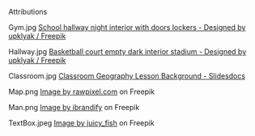 Attributions

Gym.jpg 
<a href="https://www.freepik.com/free-vector/school-hallway-night-interior-with-doors-lockers_7588847.htm">School hallway night interior with doors lockers - Designed by upklyak / Freepik</a>

Hallway.jpg
<a href="https://www.freepik.com/free-vector/basketball-court-empty-dark-interior-stadium_8433561.htm">Basketball court empty dark interior stadium - Designed by upklyak / Freepik</a>

Classroom.jpg
<a href="https://slidesdocs.com/background/classroom-geography-lesson-powerpoint-background_07073ef910">Classroom Geography Lesson Background - Slidesdocs</a>

Map.png
<a href="https://www.freepik.com/free-vector/illustration-global-icon_2687446.htm#query=world%20map&position=0&from_view=keyword&track=ais">Image by rawpixel.com</a> on Freepik

Man.png
<a href="https://www.freepik.com/free-vector/anonymous-worker_931287.htm#query=mysterious%20man&position=8&from_view=search&track=ais">Image by ibrandify</a> on Freepik

TextBox.jpeg
<a href="https://www.freepik.com/free-vector/message-bubbles-set-outline-style_50417468.htm#query=pixel%20speech%20bubble&position=14&from_view=search&track=ais">Image by juicy_fish</a> on Freepik